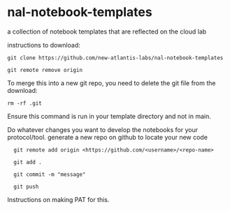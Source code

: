 # nal-notebook-templates
a collection of notebook templates that are reflected on the cloud lab

instructions to download:

    git clone https://github.com/new-atlantis-labs/nal-notebook-templates

    git remote remove origin 

To merge this into a new git repo, you need to delete the git file from the download:

    rm -rf .git

Ensure this command is run in your template directory and not in main.

Do whatever changes you want to develop the notebooks for your protocol/tool.
generate a new repo on github to locate your new code 

      git remote add origin <https://github.com/<username>/<repo-name>

      git add . 

      git commit -m "message"

      git push 
  
Instructions on making PAT for this.

  

